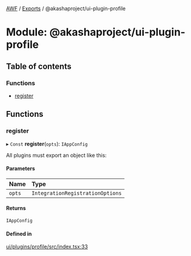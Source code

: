 [AWF](../README.md) / [Exports](../modules.md) / @akashaproject/ui-plugin-profile

# Module: @akashaproject/ui-plugin-profile

## Table of contents

### Functions

- [register](_akashaproject_ui_plugin_profile.md#register)

## Functions

### register

▸ `Const` **register**(`opts`): `IAppConfig`

All plugins must export an object like this:

#### Parameters

| Name | Type |
| :------ | :------ |
| `opts` | `IntegrationRegistrationOptions` |

#### Returns

`IAppConfig`

#### Defined in

[ui/plugins/profile/src/index.tsx:33](https://github.com/AKASHAorg/akasha-world-framework/blob/d41b6a20/ui/plugins/profile/src/index.tsx#L33)
